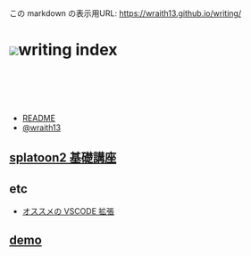 <!--[NOWRITING]-->
<link rel="canonical" href="https://wraith13.github.io/writing/" />
この markdown の表示用URL: <a rel="canonical" href="https://wraith13.github.io/writing/">https://wraith13.github.io/writing/</a>
<!--[/NOWRITING]-->

# ![](writinghex.128.png)writing index

<!--[WRTING-CONFING]
{
    "title": "writing index",
    "theme": ["theme/default.css"]
}
-->
<!--[STYLE]
h1
{
    margin-bottom:48px;
}
h1 img
{
    margin-bottom:-48px;
}
.reveal section h1 img
{
    margin-bottom: -8px;
    border-style: none;
    background-color: transparent;
    box-shadow: inherit;
    margin-right: 24px;
}
-->
<!--[REMARK-CONFIG]
{
    "ratio": "16:9"
}
-->
<!--[NOREVEAL/]<span style="font-size:0.7em;">[markdown](?markdown) | [remark](?remark) | [reveal](?reveal) | [edit](https://github.com/wraith13/writing/edit/master/index.md?)</span>-->
<!--[REVEAL/]<span style="display:block;margin-left:auto;margin-right:auto;font-size:0.6em;width:450px;text-align:center;white-space:pre;">[markdown](?markdown) | [remark](?remark) | [reveal](?reveal) | [edit](https://github.com/wraith13/writing/edit/master/index.md)</span>-->

<iframe src="javascript:document.write('<body style=margin:0;padding:0px;font-size:3.0rem;overflow:hidden;>today: ' +new Date().getFullYear() +'-' + +(new Date().getMonth() +1) +'-' +new Date().getDate() +'(' +'日月火水木金土'.substr(new Date().getDay(), 1) +')</body>')" style="height:4.0rem; width:60.0rem;border-style:none;"></iframe>

- [README](README.md)
- [@wraith13](wraith13.md)

## [splatoon2 基礎講座](splatoon2/index.md)

## etc

- [オススメの VSCODE 拡張](etc/recommend.vscode.extension.md)

<!--[WRITING/]
## instant

- [new markdown/slide](./?edit&text:)

## extra

表示したい markdown の URL を入力してください。

<input id="url-input" style="width:30vw;font-size:1em;line-height:1em;padding:0.2em;"> <button onclick="location.href='?'+encodeURIComponent(document.getElementById('url-input').value);" style="font-size:1em;line-height:1em;padding:0.2em;">開く</button>
-->

## [demo](demo/index.md)
